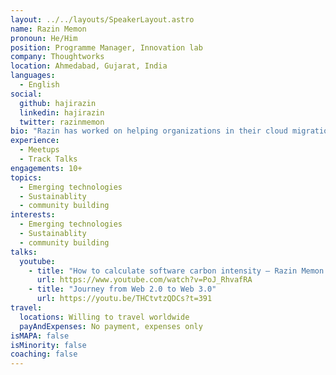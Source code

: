 ```yaml
---
layout: ../../layouts/SpeakerLayout.astro
name: Razin Memon
pronoun: He/Him
position: Programme Manager, Innovation lab
company: Thoughtworks
location: Ahmedabad, Gujarat, India
languages:
  - English
social:
  github: hajirazin
  linkedin: hajirazin
  twitter: razinmemon
bio: "Razin has worked on helping organizations in their cloud migrations journeys, team restructuring, designing evolutionary architectures and forming communities. Now, he heads the Innovation Lab at Thoughtworks in India, whose primary responsibility is to keep the company up to date in the emerging technologies space. Razin lives in Ahmedabad, Gujarat and is a father of two daughters. He is a cricket enthusiast and loves to play outdoor games."
experience:
  - Meetups
  - Track Talks
engagements: 10+
topics:
  - Emerging technologies
  - Sustainablity
  - community building
interests:
  - Emerging technologies
  - Sustainablity
  - community building
talks:
  youtube:
    - title: "How to calculate software carbon intensity – Razin Memon – XConf India 2022"
      url: https://www.youtube.com/watch?v=PoJ_RhvafRA
    - title: "Journey from Web 2.0 to Web 3.0"
      url: https://youtu.be/THCtvtzQDCs?t=391
travel:
  locations: Willing to travel worldwide
  payAndExpenses: No payment, expenses only
isMAPA: false
isMinority: false
coaching: false
---
```

